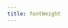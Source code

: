 ```yaml
---
title: fontWeight
---
```

<!-- Generated by documentation.js. Update this documentation by updating the source code. -->
